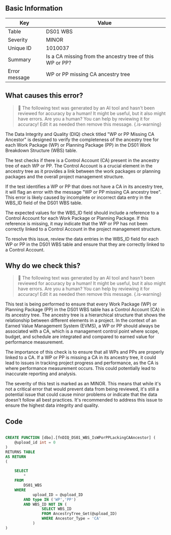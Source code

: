 ## Basic Information
| Key         | Value          |
|-------------|----------------|
| Table       | DS01 WBS |
| Severity    | MINOR |
| Unique ID   | 1010037   |
| Summary     | Is a CA missing from the ancestry tree of this WP or PP? |
| Error message | WP or PP missing CA ancestry tree |

## What causes this error?

> :robot: The following text was generated by an AI tool and hasn't been reviewed for accuracy by a human! It might be useful, but it also might have errors. Are you a human? You can help by reviewing it for accuracy! Edit it as needed then remove this message.
{.is-warning}

The Data Integrity and Quality (DIQ) check titled "WP or PP Missing CA Ancestor" is designed to verify the completeness of the ancestry tree for each Work Package (WP) or Planning Package (PP) in the DS01 Work Breakdown Structure (WBS) table. 

The test checks if there is a Control Account (CA) present in the ancestry tree of each WP or PP. The Control Account is a crucial element in the ancestry tree as it provides a link between the work packages or planning packages and the overall project management structure. 

If the test identifies a WP or PP that does not have a CA in its ancestry tree, it will flag an error with the message "WP or PP missing CA ancestry tree". This error is likely caused by incomplete or incorrect data entry in the WBS_ID field of the DS01 WBS table. 

The expected values for the WBS_ID field should include a reference to a Control Account for each Work Package or Planning Package. If this reference is missing, it may indicate that the WP or PP has not been correctly linked to a Control Account in the project management structure. 

To resolve this issue, review the data entries in the WBS_ID field for each WP or PP in the DS01 WBS table and ensure that they are correctly linked to a Control Account.
## Why do we check this?

> :robot: The following text was generated by an AI tool and hasn't been reviewed for accuracy by a human! It might be useful, but it also might have errors. Are you a human? You can help by reviewing it for accuracy! Edit it as needed then remove this message.
{.is-warning}

This test is being performed to ensure that every Work Package (WP) or Planning Package (PP) in the DS01 WBS table has a Control Account (CA) in its ancestry tree. The ancestry tree is a hierarchical structure that shows the relationship between different elements in a project. In the context of an Earned Value Management System (EVMS), a WP or PP should always be associated with a CA, which is a management control point where scope, budget, and schedule are integrated and compared to earned value for performance measurement.

The importance of this check is to ensure that all WPs and PPs are properly linked to a CA. If a WP or PP is missing a CA in its ancestry tree, it could lead to issues in tracking project progress and performance, as the CA is where performance measurement occurs. This could potentially lead to inaccurate reporting and analysis.

The severity of this test is marked as an MINOR. This means that while it's not a critical error that would prevent data from being reviewed, it's still a potential issue that could cause minor problems or indicate that the data doesn't follow all best practices. It's recommended to address this issue to ensure the highest data integrity and quality.
## Code

```sql

CREATE FUNCTION [dbo].[fnDIQ_DS01_WBS_IsWPorPPLackingCAAncestor] (
	@upload_id int = 0
)
RETURNS TABLE
AS RETURN
(
		
	SELECT 
		*
	FROM 
		DS01_WBS
	WHERE 
			upload_ID = @upload_ID 
		AND type IN ('WP','PP')
		AND WBS_ID NOT IN (
				SELECT WBS_ID 
				FROM AncestryTree_Get(@upload_ID)
				WHERE Ancestor_Type = 'CA'
			)
)
```
